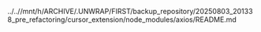 ../..//mnt/h/ARCHIVE/.UNWRAP/FIRST/backup_repository/20250803_201338_pre_refactoring/cursor_extension/node_modules/axios/README.md